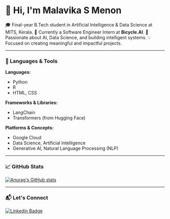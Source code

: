 # 👋 Hi, I'm Malavika S Menon

🎓 Final-year B.Tech student in Artificial Intelligence & Data Science at MITS, Kerala.
🌱 Currently a Software Engineer Intern at **Bicycle.AI**.
🎯 Passionate about AI, Data Science, and building intelligent systems.
💡 Focused on creating meaningful and impactful projects.

---

### 🚀 Languages & Tools

**Languages:**
- Python
- R
- HTML, CSS

**Frameworks & Libraries:**
- LangChain
- Transformers (from Hugging Face)


**Platforms & Concepts:**
- Google Cloud
- Data Science, Artificial Intelligence
- Generative AI, Natural Language Processing (NLP)

---

### 📈 GitHub Stats

[![Anurag's GitHub stats](https://github-readme-stats.vercel.app/api?username=malavika2k2&show_icons=true&theme=dark)](https://github.com/malavika2k2)

---

### 📬 Let's Connect

[![Linkedin Badge](https://img.shields.io/badge/-Malavika%20S%20Menon-blue?style=flat&logo=Linkedin&logoColor=white)](https://www.linkedin.com/in/malavika-s-menon-4b4255255)

